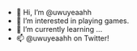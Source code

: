 - 👋 Hi, I’m @uwuyeaahh
- 👀 I’m interested in playing games.
- 🌱 I’m currently learning ...
- 📫 @uwuyeaahh on Twitter!

<!---
uwuyeaahh/uwuyeaahh is a ✨ special ✨ repository because its `README.md` (this file) appears on your GitHub profile.
You can click the Preview link to take a look at your changes.
--->
